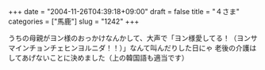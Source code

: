 +++
date = "2004-11-26T04:39:18+09:00"
draft = false
title = "４さま"
categories = ["馬鹿"]
slug = "1242"
+++

うちの母親がヨン様のおっかけなんかして、大声で「ヨン様愛してる！（ヨンサマインチョンチェヒンヨルニダ！！）」なんて叫んだりした日にゃ
老後の介護はしてあげないことに決めました（上の韓国語も適当です）
